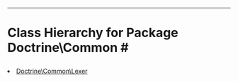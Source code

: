 - - -

# Class Hierarchy for Package Doctrine\Common #<ul>
<li><a href="https://github.com/JeyDotC/Hirudo-docs/blob/master/doctrine/common/lexer.html">Doctrine\Common\Lexer</a></li>
</ul>
